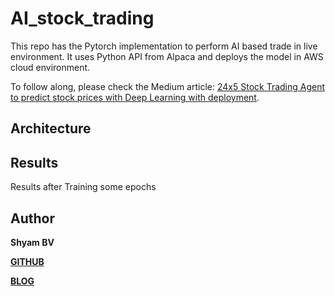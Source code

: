 # AI_stock_trading


This repo has the Pytorch implementation to perform AI based trade in live environment. It uses Python API from Alpaca and deploys the model in AWS cloud environment.

To follow along, please check the Medium article: [24x5 Stock Trading Agent to predict stock prices with Deep Learning with deployment](https://towardsdatascience.com/train-a-gan-and-generate-faces-using-aws-sagemaker-pytorch-4d4c07ed0c38).


## Architecture



## Results

Results after Training some epochs


## Author

**Shyam BV**

[**GITHUB**](https://github.com/bvshyam)

[**BLOG**](https://medium.com/@bv.shyam)

